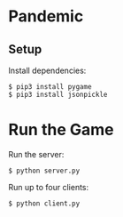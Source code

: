 # Pandemic

## Setup

Install dependencies:

	$ pip3 install pygame
	$ pip3 install jsonpickle

# Run the Game

Run the server:

	$ python server.py

Run up to four clients:

	$ python client.py
